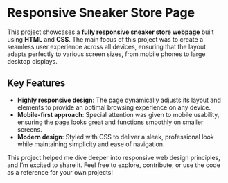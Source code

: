 # Responsive Sneaker Store Page

This project showcases a **fully responsive sneaker store webpage** built using **HTML** and **CSS**. The main focus of this project was to create a seamless user experience across all devices, ensuring that the layout adapts perfectly to various screen sizes, from mobile phones to large desktop displays.

## Key Features
- **Highly responsive design**: The page dynamically adjusts its layout and elements to provide an optimal browsing experience on any device.
- **Mobile-first approach**: Special attention was given to mobile usability, ensuring the page looks great and functions smoothly on smaller screens.
- **Modern design**: Styled with CSS to deliver a sleek, professional look while maintaining simplicity and ease of navigation.

This project helped me dive deeper into responsive web design principles, and I’m excited to share it. Feel free to explore, contribute, or use the code as a reference for your own projects!
